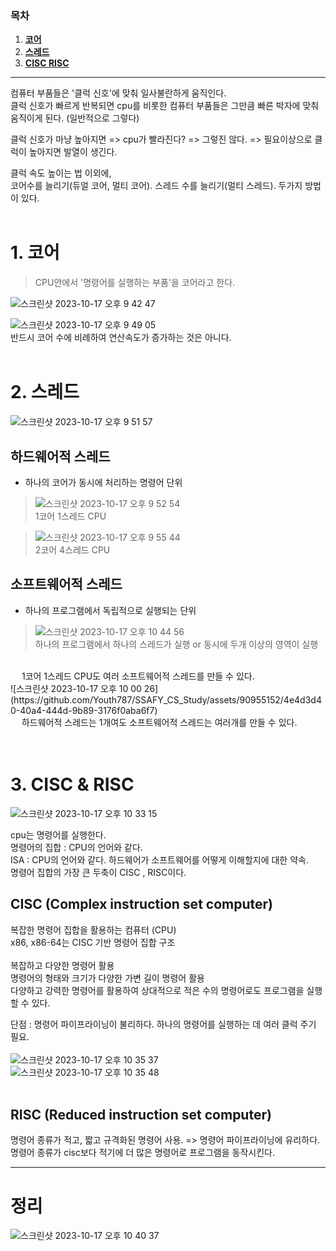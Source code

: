 ### 목차

1. [**코어**](#1.-코어)
2. [**스레드**](#2-스레드-멀티-스레드)
3. [**CISC RISC**](#3-CISC-RISC)

---

컴퓨터 부품들은 '클럭 신호'에 맞춰 일사불란하게 움직인다. <br/>
클럭 신호가 빠르게 반복되면 cpu를 비롯한 컴퓨터 부품들은 그만큼 빠른 박자에 맞춰 움직이게 된다. (일반적으로 그렇다) <br/>

클럭 신호가 마냥 높아지면 => cpu가 빨라진다? => 그렇진 않다. => 필요이상으로 클럭이 높아지면 발열이 생긴다. <br/>

클럭 속도 높이는 법 이외에,<br/>
코어수를 늘리기(듀얼 코어, 멀티 코어). 스레드 수를 늘리기(멀티 스레드). 두가지 방법이 있다. <br/>
&emsp;
<br>

# 1. 코어

> CPU안에서 '명령어를 실행하는 부품'을 코어라고 한다. <br/>

![스크린샷 2023-10-17 오후 9 42 47](https://github.com/Youth787/SSAFY_CS_Study/assets/90955152/9cb58caa-c82c-4fa2-809a-6f3bef4e7e31)

![스크린샷 2023-10-17 오후 9 49 05](https://github.com/Youth787/SSAFY_CS_Study/assets/90955152/9da593ef-2b65-4a4c-89cf-accb493ad311)
<br/>
반드시 코어 수에 비례하여 연산속도가 증가하는 것은 아니다. 
<br>
<br>
# 2. 스레드

![스크린샷 2023-10-17 오후 9 51 57](https://github.com/Youth787/SSAFY_CS_Study/assets/90955152/915bd602-1758-4202-a8d6-761c9c2de2a2)

## 하드웨어적 스레드

- 하나의 코어가 동시에 처리하는 명령어 단위
  
> ![스크린샷 2023-10-17 오후 9 52 54](https://github.com/Youth787/SSAFY_CS_Study/assets/90955152/8bb78209-76ee-4b8a-a7db-12a21965b3c0)
> <br>
> 1코어 1스레드 CPU

> ![스크린샷 2023-10-17 오후 9 55 44](https://github.com/Youth787/SSAFY_CS_Study/assets/90955152/2628b3e4-1e0e-462f-84ac-732c25e30844)
> <br>
> 2코어 4스레드 CPU

## 소프트웨어적 스레드 

- 하나의 프로그램에서 독립적으로 실행되는 단위 <br>
> ![스크린샷 2023-10-17 오후 10 44 56](https://github.com/Youth787/SSAFY_CS_Study/assets/90955152/aa520055-9e14-4219-a197-30289a8d8d46)<br>
> 하나의 프로그램에서 하나의 스레드가 실행 or 동시에 두개 이상의 영역이 실행

 <br>
&emsp; 1코어 1스레드 CPU도 여러 소프트웨어적 스레드를 만들 수 있다. <br>
![스크린샷 2023-10-17 오후 10 00 26](https://github.com/Youth787/SSAFY_CS_Study/assets/90955152/4e4d3d40-40a4-444d-9b89-3176f0aba6f7) 
<br>
&emsp; 하드웨어적 스레드는 1개여도 소프트웨어적 스레드는 여러개를 만들 수 있다. <br>

<br>
<br>

  # 3. CISC & RISC

![스크린샷 2023-10-17 오후 10 33 15](https://github.com/Youth787/SSAFY_CS_Study/assets/90955152/5d23b423-1e5b-4f82-a86c-9f24c5872b34)

  cpu는 명령어를 실행한다.  <br>
  명령어의 집합 : CPU의 언어와 같다.  <br>
  ISA : CPU의 언어와 같다. 하드웨어가 소프트웨어를 어떻게 이해할지에 대한 약속.   <br>
  명령어 집합의 가장 큰 두축이 CISC , RISC이다. 

  ## CISC (Complex instruction set computer)
  복잡한 명령어 집합을 활용하는 컴퓨터 (CPU)  <br>
  x86, x86-64는 CISC 기반 명령어 집합 구조   <br>
  <br>
  복잡하고 다양한 명령어 활용  <br>
  명령어의 형태와 크기가 다양한 가변 길이 명령어 활용   <br>
  다양하고 강력한 명령어를 활용하여 상대적으로 적은 수의 명령어로도 프로그램을 실행할 수 있다.  <br>

  단점 : 명령어 파이프라이닝이 불리하다. 하나의 명령어를 실행하는 데 여러 클럭 주기 필요.   <br>
  <br>
  ![스크린샷 2023-10-17 오후 10 35 37](https://github.com/Youth787/SSAFY_CS_Study/assets/90955152/b85ff682-668c-4ff8-994e-4f606be8a397)  <br>
  ![스크린샷 2023-10-17 오후 10 35 48](https://github.com/Youth787/SSAFY_CS_Study/assets/90955152/70bd9403-a863-4a52-9163-f2a20e3cfdb6)  <br>
  <br>
  
 ## RISC (Reduced instruction set computer)  <br>
  명령어 종류가 적고, 짧고 규격화된 명령어 사용. => 명령어 파이프라이닝에 유리하다.   <br>
  명령어 종류가 cisc보다 적기에 더 많은 명령어로 프로그램을 동작시킨다.   <br>

  ---

  # 정리 
  
  ![스크린샷 2023-10-17 오후 10 40 37](https://github.com/Youth787/SSAFY_CS_Study/assets/90955152/c0805b3d-b876-4d47-b87f-30e835beb1f6)

  
 
  
